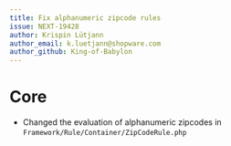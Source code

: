 ```yaml
---
title: Fix alphanumeric zipcode rules
issue: NEXT-19428
author: Krispin Lütjann
author_email: k.luetjann@shopware.com
author_github: King-of-Babylon
---
```

# Core
* Changed the evaluation of alphanumeric zipcodes in `Framework/Rule/Container/ZipCodeRule.php`
